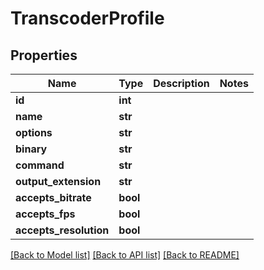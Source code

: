 # TranscoderProfile


## Properties

Name | Type | Description | Notes
------------ | ------------- | ------------- | -------------
**id** | **int** |  | 
**name** | **str** |  | 
**options** | **str** |  | 
**binary** | **str** |  | 
**command** | **str** |  | 
**output_extension** | **str** |  | 
**accepts_bitrate** | **bool** |  | 
**accepts_fps** | **bool** |  | 
**accepts_resolution** | **bool** |  | 

[[Back to Model list]](../#documentation-for-models) [[Back to API list]](../#documentation-for-api-endpoints) [[Back to README]](../)


